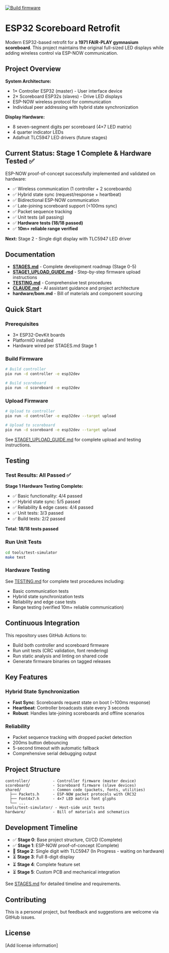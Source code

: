 [![Build firmware](https://github.com/bradleylaronson/esp32-scoreboard/actions/workflows/build.yml/badge.svg?branch=master)](https://github.com/bradleylaronson/esp32-scoreboard/actions/workflows/build.yml)

# ESP32 Scoreboard Retrofit

Modern ESP32-based retrofit for a **1971 FAIR-PLAY gymnasium scoreboard**. This project maintains the original full-sized LED displays while adding wireless control via ESP-NOW communication.

## Project Overview

**System Architecture:**
- 1× Controller ESP32 (master) - User interface device
- 2× Scoreboard ESP32s (slaves) - Drive LED displays
- ESP-NOW wireless protocol for communication
- Individual peer addressing with hybrid state synchronization

**Display Hardware:**
- 8 seven-segment digits per scoreboard (4×7 LED matrix)
- 4 quarter indicator LEDs
- Adafruit TLC5947 LED drivers (future stages)

## Current Status: Stage 1 Complete & Hardware Tested ✅

ESP-NOW proof-of-concept successfully implemented and validated on hardware:
- ✅ Wireless communication (1 controller + 2 scoreboards)
- ✅ Hybrid state sync (request/response + heartbeat)
- ✅ Bidirectional ESP-NOW communication
- ✅ Late-joining scoreboard support (<100ms sync)
- ✅ Packet sequence tracking
- ✅ Unit tests (all passing)
- ✅ **Hardware tests (18/18 passed)**
- ✅ **10m+ reliable range verified**

**Next:** Stage 2 - Single digit display with TLC5947 LED driver

## Documentation

- **[STAGES.md](STAGES.md)** - Complete development roadmap (Stage 0-5)
- **[STAGE1_UPLOAD_GUIDE.md](STAGE1_UPLOAD_GUIDE.md)** - Step-by-step firmware upload instructions
- **[TESTING.md](TESTING.md)** - Comprehensive test procedures
- **[CLAUDE.md](CLAUDE.md)** - AI assistant guidance and project architecture
- **hardware/bom.md** - Bill of materials and component sourcing

## Quick Start

### Prerequisites
- 3× ESP32-DevKit boards
- PlatformIO installed
- Hardware wired per STAGES.md Stage 1

### Build Firmware

```bash
# Build controller
pio run -d controller -e esp32dev

# Build scoreboard
pio run -d scoreboard -e esp32dev
```

### Upload Firmware

```bash
# Upload to controller
pio run -d controller -e esp32dev --target upload

# Upload to scoreboard
pio run -d scoreboard -e esp32dev --target upload
```

See [STAGE1_UPLOAD_GUIDE.md](STAGE1_UPLOAD_GUIDE.md) for complete upload and testing instructions.

## Testing

### Test Results: All Passed ✅

**Stage 1 Hardware Testing Complete:**
- ✅ Basic functionality: 4/4 passed
- ✅ Hybrid state sync: 5/5 passed
- ✅ Reliability & edge cases: 4/4 passed
- ✅ Unit tests: 3/3 passed
- ✅ Build tests: 2/2 passed

**Total: 18/18 tests passed**

### Run Unit Tests

```bash
cd tools/test-simulator
make test
```

### Hardware Testing

See [TESTING.md](TESTING.md) for complete test procedures including:
- Basic communication tests
- Hybrid state synchronization tests
- Reliability and edge case tests
- Range testing (verified 10m+ reliable communication)

## Continuous Integration

This repository uses GitHub Actions to:
- Build both controller and scoreboard firmware
- Run unit tests (CRC validation, font rendering)
- Run static analysis and linting on shared code
- Generate firmware binaries on tagged releases

## Key Features

### Hybrid State Synchronization
- **Fast Sync**: Scoreboards request state on boot (~100ms response)
- **Heartbeat**: Controller broadcasts state every 3 seconds
- **Robust**: Handles late-joining scoreboards and offline scenarios

### Reliability
- Packet sequence tracking with dropped packet detection
- 200ms button debouncing
- 5-second timeout with automatic fallback
- Comprehensive serial debugging output

## Project Structure

```
controller/          - Controller firmware (master device)
scoreboard/          - Scoreboard firmware (slave devices)
shared/              - Common code (packets, fonts, utilities)
  ├── Packets.h      - ESP-NOW packet protocols with CRC32
  ├── Font4x7.h      - 4×7 LED matrix font glyphs
  └── ...
tools/test-simulator/ - Host-side unit tests
hardware/            - Bill of materials and schematics
```

## Development Timeline

- ✅ **Stage 0**: Base project structure, CI/CD (Complete)
- ✅ **Stage 1**: ESP-NOW proof-of-concept (Complete)
- 🔄 **Stage 2**: Single digit with TLC5947 (In Progress - waiting on hardware)
- ⏳ **Stage 3**: Full 8-digit display
- ⏳ **Stage 4**: Complete feature set
- ⏳ **Stage 5**: Custom PCB and mechanical integration

See [STAGES.md](STAGES.md) for detailed timeline and requirements.

## Contributing

This is a personal project, but feedback and suggestions are welcome via GitHub issues.

## License

[Add license information]

